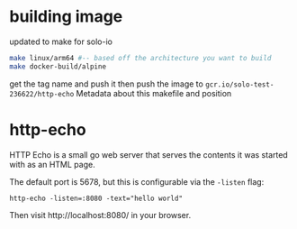 # building image
updated to make for solo-io
```bash
make linux/arm64 #-- based off the architecture you want to build
make docker-build/alpine
```
get the tag name and push it
then push the image to `gcr.io/solo-test-236622/http-echo`
Metadata about this makefile and position


http-echo
=========
HTTP Echo is a small go web server that serves the contents it was started with
as an HTML page.

The default port is 5678, but this is configurable via the `-listen` flag:

```
http-echo -listen=:8080 -text="hello world"
```

Then visit http://localhost:8080/ in your browser.
